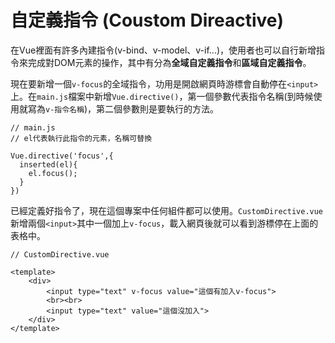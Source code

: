 # 自定義指令 (Coustom Direactive)
在Vue裡面有許多內建指令(v-bind、v-model、v-if...)，使用者也可以自行新增指令來完成對DOM元素的操作，其中有分為**全域自定義指令**和**區域自定義指令**。  

現在要新增一個`v-focus`的全域指令，功用是開啟網頁時游標會自動停在`<input>`上。在`main.js`檔案中新增`Vue.directive()`，第一個參數代表指令名稱(到時候使用就寫為`v-指令名稱`)，第二個參數則是要執行的方法。
```
// main.js
// el代表執行此指令的元素，名稱可替換

Vue.directive('focus',{
  inserted(el){
    el.focus();
  }
})
```
已經定義好指令了，現在這個專案中任何組件都可以使用。`CustomDirective.vue`新增兩個`<input>`其中一個加上`v-focus`，載入網頁後就可以看到游標停在上面的表格中。
```
// CustomDirective.vue

<template>
    <div>
        <input type="text" v-focus value="這個有加入v-focus">
        <br><br>
        <input type="text" value="這個沒加入">
    </div>
</template>
```